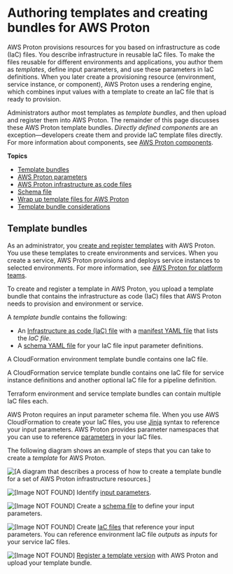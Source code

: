 # Authoring templates and creating bundles for AWS Proton<a name="ag-template-authoring"></a>

AWS Proton provisions resources for you based on infrastructure as code \(IaC\) files\. You describe infrastructure in reusable IaC files\. To make the files reusable for different environments and applications, you author them as *templates*, define input parameters, and use these parameters in IaC definitions\. When you later create a provisioning resource \(environment, service instance, or component\), AWS Proton uses a rendering engine, which combines input values with a template to create an IaC file that is ready to provision\.

Administrators author most templates as *template bundles*, and then upload and register them into AWS Proton\. The remainder of this page discusses these AWS Proton template bundles\. *Directly defined components* are an exception—developers create them and provide IaC template files directly\. For more information about components, see [AWS Proton components](ag-components.md)\.

**Topics**
+ [Template bundles](#ag-template-bundles)
+ [AWS Proton parameters](parameters.md)
+ [AWS Proton infrastructure as code files](ag-infrastructure-tmp-files.md)
+ [Schema file](ag-schema.md)
+ [Wrap up template files for AWS Proton](ag-wrap-up.md)
+ [Template bundle considerations](template-considerations.md)

## Template bundles<a name="ag-template-bundles"></a>

As an administrator, you [create and register templates](template-create.md) with AWS Proton\. You use these templates to create environments and services\. When you create a service, AWS Proton provisions and deploys service instances to selected environments\. For more information, see [AWS Proton for platform teams](Welcome.md#ag-admin)\.

To create and register a template in AWS Proton, you upload a template bundle that contains the infrastructure as code \(IaC\) files that AWS Proton needs to provision and environment or service\.

A *template bundle* contains the following:
+ An [Infrastructure as code \(IaC\) file](ag-infrastructure-tmp-files.md) with a [manifest YAML file](ag-wrap-up.md) that lists the *IaC file*\.
+ A [schema YAML file](ag-schema.md) for your IaC file input parameter definitions\.

A CloudFormation environment template bundle contains one IaC file\.

A CloudFormation service template bundle contains one IaC file for service instance definitions and another optional IaC file for a pipeline definition\.

Terraform environment and service template bundles can contain multiple IaC files each\.

AWS Proton requires an input parameter schema file\. When you use AWS CloudFormation to create your IaC files, you use [Jinja](https://jinja.palletsprojects.com/en/2.11.x/) syntax to reference your input parameters\. AWS Proton provides parameter namespaces that you can use to reference [parameters](parameters.md) in your IaC files\.

The following diagram shows an example of steps that you can take to create a *template* for AWS Proton\.

![\[A diagram that describes a process of how to create a template bundle for a set of AWS Proton infrastructure resources.\]](http://docs.aws.amazon.com/proton/latest/userguide/images/bundles.png)

 ![\[Image NOT FOUND\]](http://docs.aws.amazon.com/proton/latest/userguide/images/label-one.png) Identify [input parameters](parameters.md)\.

 ![\[Image NOT FOUND\]](http://docs.aws.amazon.com/proton/latest/userguide/images/label-two.png) Create a [schema file](ag-schema.md) to define your input parameters\.

 ![\[Image NOT FOUND\]](http://docs.aws.amazon.com/proton/latest/userguide/images/label-three.png) Create [IaC files](ag-infrastructure-tmp-files.md) that reference your input parameters\. You can reference environment IaC file *outputs* as *inputs* for your service IaC files\.

 ![\[Image NOT FOUND\]](http://docs.aws.amazon.com/proton/latest/userguide/images/label-four.png) [Register a template version](template-create.md) with AWS Proton and upload your template bundle\.